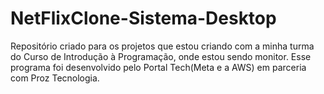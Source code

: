 # NetFlixClone-Sistema-Desktop
Repositório  criado para os projetos que estou criando com a minha turma do Curso de Introdução à Programação,  onde estou sendo monitor. Esse programa foi desenvolvido pelo Portal Tech(Meta e a AWS) em parceria com Proz Tecnologia.   

